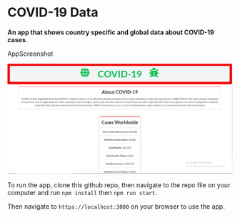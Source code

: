 <h1> COVID-19 Data </h1>

**An app that shows country specific and global data about COVID-19 cases.**

AppScreenshot

![App Screenshot](/public/AppScreenshot.png)

To run the app, clone this github repo,
then navigate to the repo file on your computer and run `npm install` then `npm run start`.

Then navigate to `https://localhost:3000` on your browser to use the app.
